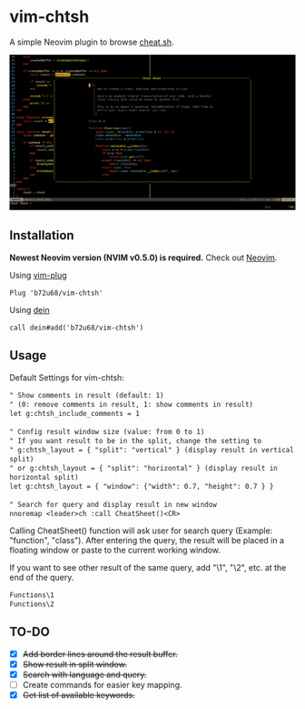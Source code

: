 # vim-chtsh

A simple Neovim plugin to browse [cheat.sh](https://cheat.sh).

![Vim-chtsh Demo](vim-chtsh-demo.png)

## Installation

**Newest Neovim version (NVIM v0.5.0) is required.** Check out [Neovim](https://github.com/neovim/neovim).

Using [vim-plug](https://github.com/junegunn/vim-plug)

```viml
Plug 'b72u68/vim-chtsh'
```

Using [dein](https://github.com/Shougo/dein.vim)

```viml
call dein#add('b72u68/vim-chtsh')
```

## Usage

Default Settings for vim-chtsh:

```viml
" Show comments in result (default: 1)
" (0: remove comments in result, 1: show comments in result)
let g:chtsh_include_comments = 1

" Config result window size (value: from 0 to 1)
" If you want result to be in the split, change the setting to
" g:chtsh_layout = { "split": "vertical" } (display result in vertical split)
" or g:chtsh_layout = { "split": "horizontal" } (display result in horizontal split)
let g:chtsh_layout = { "window": {"width": 0.7, "height": 0.7 } }

" Search for query and display result in new window
nnoremap <leader>ch :call CheatSheet()<CR>
```

Calling CheatSheet() function will ask user for search query (Example: "function",
"class"). After entering the query, the result will be placed in a floating window
or paste to the current working window.

If you want to see other result of the same query, add "\1", "\2", etc.
at the end of the query.

```
Functions\1
Functions\2
```

## TO-DO

- [x] ~~Add border lines around the result buffer.~~
- [x] ~~Show result in split window.~~
- [x] ~~Search with language and query.~~
- [ ] Create commands for easier key mapping.
- [x] ~~Get list of available keywords.~~
